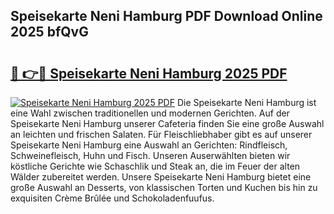 ## Speisekarte Neni Hamburg PDF Download Online 2025 bfQvG

# <h2><a href="http://gcc5u5.nevu.top/?p=Speisekarte+Neni+Hamburg">🔗 👉🔴 Speisekarte Neni Hamburg 2025 PDF</a></h2>

[![Speisekarte Neni Hamburg 2025 PDF](https://i.imgur.com/dBaPXMq.png)](http://gcc5u5.nevu.top/?p=Speisekarte+Neni+Hamburg)
Die Speisekarte Neni Hamburg ist eine Wahl zwischen traditionellen und modernen Gerichten. Auf der Speisekarte Neni Hamburg unserer Cafeteria finden Sie eine große Auswahl an leichten und frischen Salaten. Für Fleischliebhaber gibt es auf unserer Speisekarte Neni Hamburg eine Auswahl an Gerichten: Rindfleisch, Schweinefleisch, Huhn und Fisch. Unseren Auserwählten bieten wir köstliche Gerichte wie Schaschlik und Steak an, die im Feuer der alten Wälder zubereitet werden. Unsere Speisekarte Neni Hamburg bietet eine große Auswahl an Desserts, von klassischen Torten und Kuchen bis hin zu exquisiten Crème Brûlée und Schokoladenfuufus.
